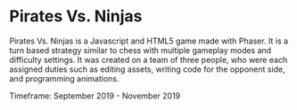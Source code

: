 # Pirates Vs. Ninjas

Pirates Vs. Ninjas is a Javascript and HTML5 game made with Phaser. It is a turn based strategy similar to chess with multiple gameplay modes and difficulty settings. It was created on a team of three people, who were each assigned duties such as editing assets, writing code for the opponent side, and programming animations.

Timeframe: September 2019 - November 2019
